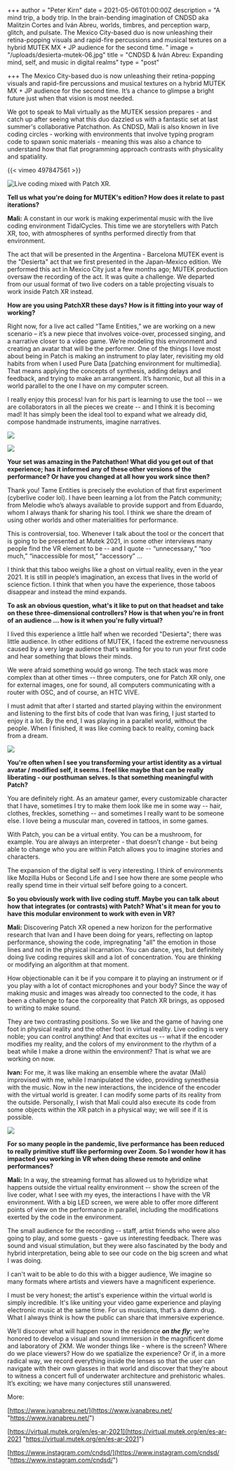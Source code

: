 +++
author = "Peter Kirn"
date = 2021-05-06T01:00:00Z
description = "A mind trip, a body trip. In the brain-bending imagination of CNDSD aka Malitzin Cortes and Iván Abreu, worlds, timbres, and perception warp, glitch, and pulsate. The Mexico City-based duo is now unleashing their retina-popping visuals and rapid-fire percussions and musical textures on a hybrid MUTEK MX + JP audience for the second time. "
image = "/uploads/desierta-mutek-06.jpg"
title = "CNDSD & Iván Abreu: Expanding mind, self, and music in digital realms"
type = "post"

+++
The Mexico City-based duo is now unleashing their retina-popping visuals and rapid-fire percussions and musical textures on a hybrid MUTEK MX + JP audience for the second time. It’s a chance to glimpse a bright future just when that vision is most needed.

We got to speak to Mali virtually as the MUTEK session prepares - and catch up after seeing what this duo dazzled us with a fantastic set at last summer's collaborative Patchathon. As CNDSD, Mali is also known in live coding circles - working with environments that involve typing program code to spawn sonic materials - meaning this was also a chance to understand how that flat programming approach contrasts with physicality and spatiality.

{{< vimeo 497847561 >}}

![](/uploads/capture-d-ecran-2021-05-07-a-11-17-27.jpg "Live coding mixed with Patch XR.")

**Tell us what you're doing for MUTEK's edition? How does it relate to past iterations?**

**Mali:** A constant in our work is making experimental music with the live coding environment TidalCycles. This time we are storytellers with Patch XR, too, with atmospheres of synths performed directly from that environment.

The act that will be presented in the Argentina - Barcelona MUTEK event is the "Desierta" act that we first presented in the Japan-Mexico edition. We performed this act in Mexico City just a few months ago; MUTEK production oversaw the recording of the act. It was quite a challenge. We departed from our usual format of two live coders on a table projecting visuals to work inside Patch XR instead.

**How are you using PatchXR these days? How is it fitting into your way of working?**

Right now, for a live act called “Tame Entities,” we are working on a new scenario – it’s a new piece that involves voice-over, processed singing, and a narrative closer to a video game. We’re modeling this environment and creating an avatar that will be the performer. One of the things I love most about being in Patch is making an instrument to play later, revisiting my old habits from when I used Pure Data \[patching environment for multimedia\]. That means applying the concepts of synthesis, adding delays and feedback, and trying to make an arrangement. It’s harmonic, but all this in a world parallel to the one I have on my computer screen.

I really enjoy this process! Ivan for his part is learning to use the tool -- we are collaborators in all the pieces we create -- and I think it is becoming mad! It has simply been the ideal tool to expand what we already did, compose handmade instruments, imagine narratives.

![](/uploads/desierta-mutek-05.jpg)

![](/uploads/desierta-mutek-02.jpg)

**Your set was amazing in the Patchathon! What did you get out of that experience; has it informed any of these other versions of the performance? Or have you changed at all how you work since then?**

Thank you! Tame Entities is precisely the evolution of that first experiment (cyberlive coder lol). I have been learning a lot from the Patch community; from Melodie who’s always available to provide support and from Eduardo, whom I always thank for sharing his tool. I think we share the dream of using other worlds and other materialities for performance.

This is controversial, too. Whenever I talk about the tool or the concert that is going to be presented at Mutek 2021, in some other interviews many people find the VR element to be -- and I quote -- “unnecessary,” “too much,” “inaccessible for most,” “accessory” ...

I think that this taboo weighs like a ghost on virtual reality, even in the year 2021. It is still in people’s imagination, an excess that lives in the world of science fiction. I think that when you have the experience, those taboos disappear and instead the mind expands.

**To ask an obvious question, what's it like to put on that headset and take on these three-dimensional controllers? How is that when you're in front of an audience ... how is it when you're fully virtual?**

I lived this experience a little half when we recorded "Desierta"; there was little audience. In other editions of MUTEK, I faced the extreme nervousness caused by a very large audience that’s waiting for you to run your first code and hear something that blows their minds.

We were afraid something would go wrong. The tech stack was more complex than at other times -- three computers, one for Patch XR only, one for external images, one for sound, all computers communicating with a router with OSC, and of course, an HTC VIVE.

I must admit that after I started and started playing within the environment and listening to the first bits of code that Ivan was firing, I just started to enjoy it a lot. By the end, I was playing in a parallel world, without the people. When I finished, it was like coming back to reality, coming back from a dream.

![](/uploads/desierta-mutek-04.jpg)

**You're often when I see you transforming your artist identity as a virtual avatar / modified self, it seems. I feel like maybe that can be really liberating - our posthuman selves. Is that something meaningful with Patch?**

You are definitely right. As an amateur gamer, every customizable character that I have, sometimes I try to make them look like me in some way -- hair, clothes, freckles, something -- and sometimes I really want to be someone else. I love being a muscular man, covered in tattoos, in some games.

With Patch, you can be a virtual entity. You can be a mushroom, for example. You are always an interpreter - that doesn’t change - but being able to change who you are within Patch allows you to imagine stories and characters.

The expansion of the digital self is very interesting. I think of environments like Mozilla Hubs or Second Life and I see how there are some people who really spend time in their virtual self before going to a concert.

**So you obviously work with live coding stuff. Maybe you can talk about how that integrates (or contrasts) with Patch? What's it mean for you to have this modular environment to work with even in VR?**

**Mali:** Discovering Patch XR opened a new horizon for the performative research that Ivan and I have been doing for years, reflecting on laptop performance, showing the code, impregnating "all" the emotion in those lines and not in the physical incarnation. You can dance, yes, but definitely doing live coding requires skill and a lot of concentration. You are thinking or modifying an algorithm at that moment.

How objectionable can it be if you compare it to playing an instrument or if you play with a lot of contact microphones and your body? Since the way of making music and images was already too connected to the code, it has been a challenge to face the corporeality that Patch XR brings, as opposed to writing to make sound.

They are two contrasting positions. So we like and the game of having one foot in physical reality and the other foot in virtual reality. Live coding is very noble; you can control anything! And that excites us -- what if the encoder modifies my reality, and the colors of my environment to the rhythm of a beat while I make a drone within the environment? That is what we are working on now.

**Ivan:** For me, it was like making an ensemble where the avatar (Mali) improvised with me, while I manipulated the video, providing synesthesia with the music. Now in the new interactions, the incidence of the encoder with the virtual world is greater. I can modify some parts of its reality from the outside. Personally, I wish that Mali could also execute its code from some objects within the XR patch in a physical way; we will see if it is possible.

![](/uploads/desierta-mutek-01.jpg)

**For so many people in the pandemic, live performance has been reduced to really primitive stuff like performing over Zoom. So I wonder how it has impacted you working in VR when doing these remote and online performances?**

**Mali:** In a way, the streaming format has allowed us to hybridize what happens outside the virtual reality environment -- show the screen of the live coder, what I see with my eyes, the interactions I have with the VR environment. With a big LED screen, we were able to offer more different points of view on the performance in parallel, including the modifications exerted by the code in the environment.

The small audience for the recording -- staff, artist friends who were also going to play, and some guests - gave us interesting feedback. There was sound and visual stimulation, but they were also fascinated by the body and hybrid interpretation, being able to see our code on the big screen and what I was doing.

I can't wait to be able to do this with a bigger audience, We imagine so many formats where artists and viewers have a magnificent experience.

I must be very honest; the artist's experience within the virtual world is simply incredible. It's like uniting your video game experience and playing electronic music at the same time. For us musicians, that’s a damn drug. What I always think is how the public can share that immersive experience.

We’ll discover what will happen now in the residence **_on the fly_**; we’re honored to develop a visual and sound immersion in the magnificent dome and laboratory of ZKM. We wonder things like - where is the screen? Where do we place viewers? How do we spatialize the experience? Or if, in a more radical way, we record everything inside the lenses so that the user can navigate with their own glasses in that world and discover that they’re about to witness a concert full of underwater architecture and prehistoric whales. It’s exciting; we have many conjectures still unanswered.

More:

[https://www.ivanabreu.net/](https://www.ivanabreu.net/ "https://www.ivanabreu.net/")

[https://virtual.mutek.org/en/es-ar-2021](https://virtual.mutek.org/en/es-ar-2021 "https://virtual.mutek.org/en/es-ar-2021")

[https://www.instagram.com/cndsd/](https://www.instagram.com/cndsd/ "https://www.instagram.com/cndsd/")